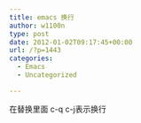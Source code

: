 ```yaml
---
title: emacs 换行
author: w1100n
type: post
date: 2012-01-02T09:17:45+00:00
url: /?p=1443
categories:
  - Emacs
  - Uncategorized

---
```

在替换里面 c-q c-j表示换行